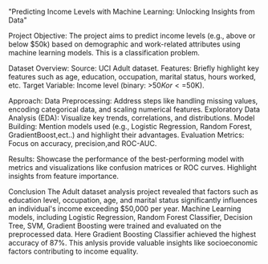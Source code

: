 "Predicting Income Levels with Machine Learning: Unlocking Insights from Data"

Project Objective:
The project aims to predict income levels (e.g., above or below $50k) based on demographic and work-related attributes using machine learning models. This is a classification problem.

Dataset Overview:
Source:  UCI Adult dataset.
Features: Briefly highlight key features such as age, education, occupation, marital status, hours worked, etc.
Target Variable: Income level (binary: >$50K or <=$50K).

Approach:
Data Preprocessing: Address steps like handling missing values, encoding categorical data, and scaling numerical features.
Exploratory Data Analysis (EDA): Visualize key trends, correlations, and distributions.
Model Building: Mention models used (e.g., Logistic Regression, Random Forest, GradientBoost,ect..) and highlight their advantages.
Evaluation Metrics: Focus on accuracy, precision,and ROC-AUC.

Results:
Showcase the performance of the best-performing model with metrics and visualizations like confusion matrices or ROC curves.
Highlight insights from feature importance.

Conclusion
The Adult dataset analysis project revealed that factors such as education level, occupation, age, and marital status
significantly influences an individual's income exceeding $50,000 per year. Machine Learning models, including Logistic Regression,
Random Forest Classifier, Decision Tree, SVM, Gradient Boosting were trained and evaluated on the preprocessed data.
Here Gradient Boosting Classifier achieved the highest accuracy of 87%. 
This anlysis provide valuable insights like socioeconomic factors contributing to income equality.

